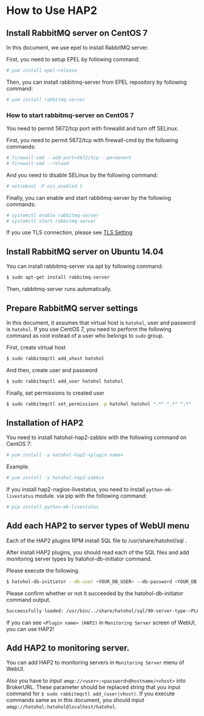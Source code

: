How to Use HAP2
===============

## Install RabbitMQ server on CentOS 7

In this document, we use epel to install RabbitMQ server.

First, you need to setup EPEL by following command:

```bash
# yum install epel-release
```

Then, you can install rabbitmq-server from EPEL repository by following command:

```bash
# yum install rabbitmq-server
```

### How to start rabbitmq-server on CentOS 7

You need to permit 5672/tcp port with firewalld and turn off SELinux.

First, you need to permit 5672/tcp with firewall-cmd by the following commands:

```bash
# firewall-cmd --add-port=5672/tcp --permanent
# firewall-cmd --reload
```

And you need to disable SELinux by the following command:

```bash
# setsebool -P nis_enabled 1
```

Finally, you can enable and start rabbitmq-server by the following commands:

```bash
# systemctl enable rabbitmq-server
# systemctl start rabbitmq-server
```

If you use TLS connection, please see [TLS Setting](#user-content-tls-setting)

## Install RabbitMQ server on Ubuntu 14.04

You can install rabbitmq-server via apt by following command:

```bash
$ sudo apt-get install rabbitmq-server
```

Then, rabbitmq-server runs automatically.

## Prepare RabbitMQ server settings

In this document, it assumes that virtual host is `hatohol`, user and password is `hatohol`.
If you use CentOS 7, you need to perform the following command as root instead of
a user who belongs to `sudo` group.

First, create virtual host

```bash
$ sudo rabbitmqctl add_vhost hatohol
```

And then, create user and password

```bash
$ sudo rabbitmqctl add_user hatohol hatohol
```

Finally, set permissions to created user

```bash
$ sudo rabbitmqctl set_permissions -p hatohol hatohol ".*" ".*" ".*"
```

## Installation of HAP2

You need to install hatohol-hap2-zabbix with the following command on CentOS 7:

```bash
# yum install -y hatohol-hap2-<plugin name>
```

Example.

```bash
# yum install -y hatohol-hap2-zabbix
```

If you install hap2-nagios-livestatus, you need to install `python-mk-livestatus` module.
via pip with the following command:

```bash
# pip install python-mk-livestatus
```

## Add each HAP2 to server types of WebUI menu

Each of the HAP2 plugins RPM install SQL file to /usr/share/hatohol/sql .

After install HAP2 plugins, you should read each of the SQL files and
add monitoring server types by hatohol-db-initiator command.

Please execute the following.

```bash
$ hatohol-db-initiator --db-user <YOUR_DB_USER> --db-password <YOUR_DB_PASSWORD>
```

Please confirm whether or not it succeeded by the hatohol-db-initiator command output.

```bash
Succeessfully loaded: /usr/bin/../share/hatohol/sql/90-server-type-<PLUGIN_NAME>.sql
```

If you can see `<Plugin name> (HAP2)` in `Monitoring Server` screen of WebUI, you can use HAP2!

## Add HAP2 to monitoring server.

You can add HAP2 to monitoring servers in `Monitoring Server` menu of WebUI.

Also you have to input `amqp://<user>:<password>@hostname/<vhost>` into BrokerURL.
These parameter should be replaced string that you input command for `$ sudo rabbitmqctl add_(user|vhost)`.
If you execute commands same as in this document, you should input `amqp://hatohol:hatohol@localhost/hatohol`.
